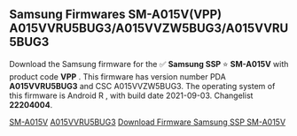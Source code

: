 <h2>Samsung Firmwares SM-A015V(VPP) A015VVRU5BUG3/A015VVZW5BUG3/A015VVRU5BUG3</h2>
Download the Samsung firmware for the ✅ <strong>Samsung SSP </strong> ⭐ <strong>SM-A015V</strong> with product code <strong>VPP</strong> . This firmware has version number PDA <strong>A015VVRU5BUG3</strong> and CSC A015VVZW5BUG3. The operating system of this firmware is Android R , with build date 2021-09-03. Changelist <strong>22204004</strong>.


[SM-A015V](https://samfirm.shop/samsung/model/SM-A015V)
[A015VVRU5BUG3](https://samfirm.shop/samsung/pda/A015VVRU5BUG3)
[Download Firmware Samsung SSP SM-A015V](https://samfirm.shop/samsung/firmware/475491)
